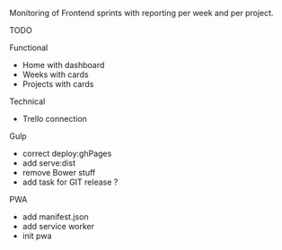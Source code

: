 Monitoring of Frontend sprints with reporting per week and per project.


TODO

Functional
- Home with dashboard
- Weeks with cards
- Projects with cards

Technical
- Trello connection

Gulp
- correct deploy:ghPages
- add serve:dist
- remove Bower stuff
- add task for GIT release ?

PWA
- add manifest.json
- add service worker
- init pwa
